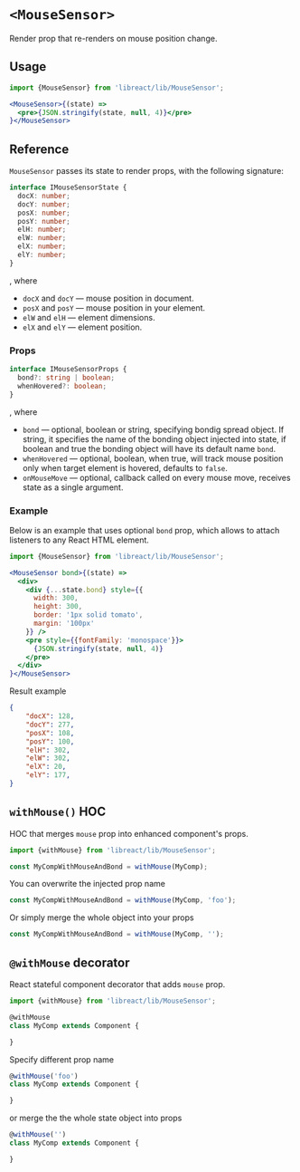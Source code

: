 # `<MouseSensor>`

Render prop that re-renders on mouse position change.


## Usage

```jsx
import {MouseSensor} from 'libreact/lib/MouseSensor';

<MouseSensor>{(state) =>
  <pre>{JSON.stringify(state, null, 4)}</pre>
}</MouseSensor>
```


## Reference

`MouseSensor` passes its state to render props, with the following signature:

```ts
interface IMouseSensorState {
  docX: number;
  docY: number;
  posX: number;
  posY: number;
  elH: number;
  elW: number;
  elX: number;
  elY: number;
}
```

, where

  - `docX` and `docY` &mdash; mouse position in document.
  - `posX` and `posY` &mdash; mouse position in your element.
  - `elW` and `elH` &mdash; element dimensions.
  - `elX` and `elY` &mdash; element position.

### Props

```ts
interface IMouseSensorProps {
  bond?: string | boolean;
  whenHovered?: boolean;
}
```

, where

  - `bond` &mdash; optional, boolean or string, specifying bondig spread object. If string, it specifies the name of the bonding object injected into state, if boolean and true the bonding object will have its default name `bond`.
  - `whenHovered` &mdash; optional, boolean, when true, will track mouse position only when target element is hovered, defaults to `false`.
  - `onMouseMove` &mdash; optional, callback called on every mouse move, receives state as a single argument.

### Example

Below is an example that uses optional `bond` prop, which allows to attach listeners to any React HTML element.

```jsx
import {MouseSensor} from 'libreact/lib/MouseSensor';

<MouseSensor bond>{(state) =>
  <div>
    <div {...state.bond} style={{
      width: 300,
      height: 300,
      border: '1px solid tomato',
      margin: '100px'
    }} />
    <pre style={{fontFamily: 'monospace'}}>
      {JSON.stringify(state, null, 4)}
    </pre>
  </div>
}</MouseSensor>
```

Result example

```json
{
    "docX": 128,
    "docY": 277,
    "posX": 108,
    "posY": 100,
    "elH": 302,
    "elW": 302,
    "elX": 20,
    "elY": 177,
}
```

## `withMouse()` HOC

HOC that merges `mouse` prop into enhanced component's props.

```jsx
import {withMouse} from 'libreact/lib/MouseSensor';

const MyCompWithMouseAndBond = withMouse(MyComp);
```

You can overwrite the injected prop name

```js
const MyCompWithMouseAndBond = withMouse(MyComp, 'foo');
```

Or simply merge the whole object into your props

```js
const MyCompWithMouseAndBond = withMouse(MyComp, '');
```


## `@withMouse` decorator

React stateful component decorator that adds `mouse` prop.

```js
import {withMouse} from 'libreact/lib/MouseSensor';

@withMouse
class MyComp extends Component {

}
```

Specify different prop name

```js
@withMouse('foo')
class MyComp extends Component {

}
```

or merge the the whole state object into props

```js
@withMouse('')
class MyComp extends Component {

}
```
